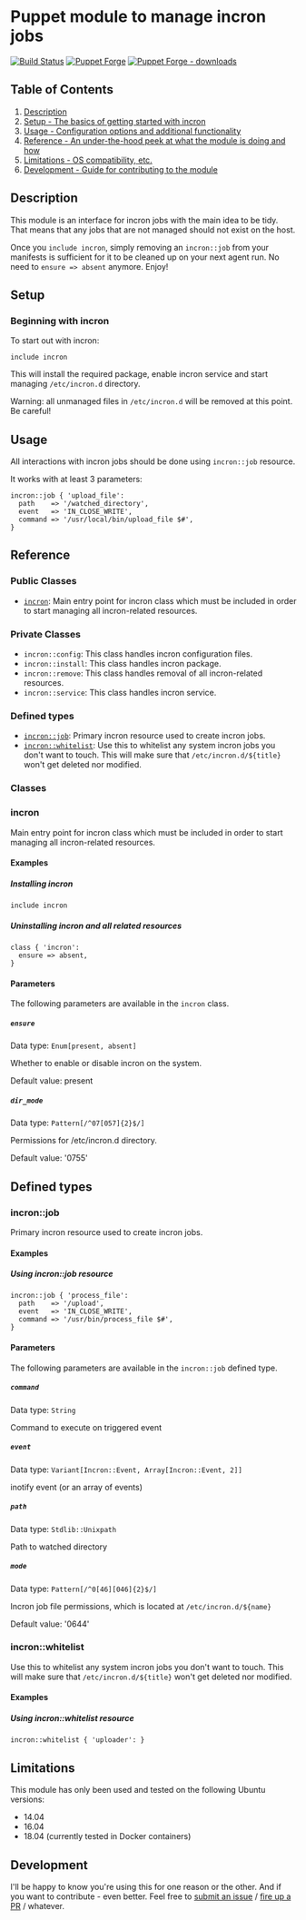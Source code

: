 # Puppet module to manage incron jobs

[![Build Status](https://travis-ci.org/pegasd/puppet-incron.svg?branch=master)](https://travis-ci.org/pegasd/puppet-incron)
[![Puppet Forge](https://img.shields.io/puppetforge/v/pegas/incron.svg)](https://forge.puppetlabs.com/pegas/incron)
[![Puppet Forge - downloads](https://img.shields.io/puppetforge/dt/pegas/incron.svg)](https://forge.puppetlabs.com/pegas/incron)


## Table of Contents

1. [Description](#description)
1. [Setup - The basics of getting started with incron](#setup)
1. [Usage - Configuration options and additional functionality](#usage)
1. [Reference - An under-the-hood peek at what the module is doing and how](#reference)
1. [Limitations - OS compatibility, etc.](#limitations)
1. [Development - Guide for contributing to the module](#development)

## Description

This module is an interface for incron jobs with the main idea to be tidy. That means that any jobs that are not managed should not
exist on the host.

Once you `include incron`, simply removing an `incron::job` from your manifests is sufficient for it to be cleaned up on your next
agent run. No need to `ensure => absent` anymore. Enjoy!

## Setup

### Beginning with incron

To start out with incron:

```puppet
include incron
```
This will install the required package, enable incron service and start managing `/etc/incron.d` directory.

Warning: all unmanaged files in `/etc/incron.d` will be removed at this point. Be careful!

## Usage

All interactions with incron jobs should be done using `incron::job` resource.

It works with at least 3 parameters:

```puppet
incron::job { 'upload_file':
  path    => '/watched_directory',
  event   => 'IN_CLOSE_WRITE',
  command => '/usr/local/bin/upload_file $#',
}
```

## Reference

### Public Classes

* [`incron`](#incron): Main entry point for incron class which must be included in order to start managing all incron-related resources.

### Private Classes

* `incron::config`: This class handles incron configuration files.
* `incron::install`: This class handles incron package.
* `incron::remove`: This class handles removal of all incron-related resources.
* `incron::service`: This class handles incron service.

### Defined types

* [`incron::job`](#incronjob): Primary incron resource used to create incron jobs.
* [`incron::whitelist`](#incronwhitelist): Use this to whitelist any system incron jobs you don't want to touch.
  This will make sure that `/etc/incron.d/${title}` won't get deleted nor modified.

### Classes

### incron

Main entry point for incron class which must be included
in order to start managing all incron-related resources.

#### Examples
##### Installing incron
```puppet
include incron
```

##### Uninstalling incron and all related resources
```puppet
class { 'incron':
  ensure => absent,
}
```


#### Parameters

The following parameters are available in the `incron` class.

##### `ensure`

Data type: `Enum[present, absent]`

Whether to enable or disable incron on the system.

Default value: present

##### `dir_mode`

Data type: `Pattern[/^07[057]{2}$/]`

Permissions for /etc/incron.d directory.

Default value: '0755'


## Defined types

### incron::job

Primary incron resource used to create incron jobs.

#### Examples
##### Using incron::job resource
```puppet
incron::job { 'process_file':
  path    => '/upload',
  event   => 'IN_CLOSE_WRITE',
  command => '/usr/bin/process_file $#',
}
```


#### Parameters

The following parameters are available in the `incron::job` defined type.

##### `command`

Data type: `String`

Command to execute on triggered event

##### `event`

Data type: `Variant[Incron::Event,
    Array[Incron::Event, 2]]`

inotify event (or an array of events)

##### `path`

Data type: `Stdlib::Unixpath`

Path to watched directory

##### `mode`

Data type: `Pattern[/^0[46][046]{2}$/]`

Incron job file permissions, which is located at `/etc/incron.d/${name}`

Default value: '0644'


### incron::whitelist

Use this to whitelist any system incron jobs you don't want to touch.
This will make sure that `/etc/incron.d/${title}` won't get deleted nor modified.

#### Examples
##### Using incron::whitelist resource
```puppet
incron::whitelist { 'uploader': }
```

## Limitations

This module has only been used and tested on the following Ubuntu versions:

- 14.04
- 16.04
- 18.04 (currently tested in Docker containers)

## Development

I'll be happy to know you're using this for one reason or the other. And if you want to
contribute - even better. Feel free to [submit an issue](https://github.com/pegasd/puppet-incron/issues) / [fire up a PR](https://github.com/pegasd/puppet-incron/pulls) / whatever.
